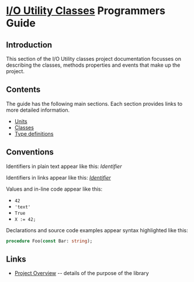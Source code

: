 # [I/O Utility Classes](../IOUtils.md) Programmers Guide

## Introduction

This section of the I/O Utility classes project documentation focusses on describing the classes, methods properties and events that make up the project.

## Contents

The guide has the following main sections. Each section provides links to more detailed information.

* [Units](./API/Units.md)
* [Classes](./API/Classes.md)
* [Type definitions](./API/Types.md)

## Conventions

Identifiers in plain text appear like this: _Identifier_

Identifiers in links appear like this: [_Identifier_](#conventions)

Values and in-line code appear like this:

* `42`
* `'text'`
* `True`
* `X := 42;`

Declarations and source code examples appear syntax highlighted like this:

```pascal
procedure Foo(const Bar: string);
```

## Links

* [Project Overview](./Overview.md) -- details of the purpose of the library
